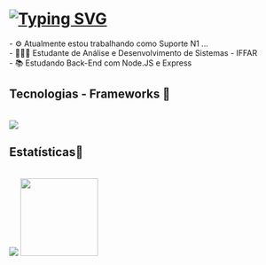 
<h1 align="start">
<a href="https://git.io/typing-svg"><img src="https://readme-typing-svg.herokuapp.com?font=ubuntu&size=25&duration=4500&pause=800&color=F7F7F7&width=435&lines=Ol%C3%A1%2C+eu+sou+o+Gabriel%F0%9F%91%8B%F0%9F%8F%BB;Desenvolvedor+Front-End" alt="Typing SVG" /></a>
</h1>

<div  align="start" >
- ⚙️ Atualmente estou trabalhando como Suporte N1 ...
  <br>
- 👨🏻‍🎓 Estudante de Análise e Desenvolvimento de Sistemas - IFFAR
    <br>
- 📚 Estudando Back-End com Node.JS e Express
</div>

<div>
<h2 align="start" >Tecnologias - Frameworks 🚀</h2>
 <br> 
</div>

<div align="start" >
  <img src="https://skillicons.dev/icons?i=html,css,javascript,nodejs,java,express,mongo,mysql,vscode,github,git,obsidian,ubuntu," />
</div>

<h2 align="start" >Estatísticas👾</h2>
<br>
<div align="start" >
  <picture>
  <source
    srcset="https://github-readme-stats.vercel.app/api?username=bielcount&show_icons=true&theme=dracula"
    media="(prefers-color-scheme: dark)"
  />
  <source
    srcset="https://github-readme-stats.vercel.app/api?username=bielcount&show_icons=true"
    media="(prefers-color-scheme: light), (prefers-color-scheme: no-preference)"
  />
  <img src="https://github-readme-stats.vercel.app/api?username=bielcount&show_icons=true" />
</picture>
<a href="https://github.com/bielcount">
<img height="140em" src="https://github-readme-stats.vercel.app/api/top-langs/?username=bielcount&layout=compact&langs_count=7&theme=dracula"/>
</div>
<br>


